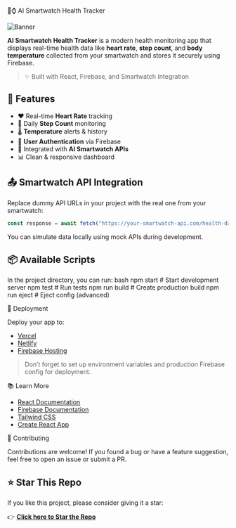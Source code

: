  🧠⌚ AI Smartwatch Health Tracker

![Banner](https://via.placeholder.com/1200x400?text=AI+Smartwatch+Health+Tracker+%7C+Track+Heart+Rate%2C+Steps%2C+Temperature)

**AI Smartwatch Health Tracker** is a modern health monitoring app that displays real-time health data like **heart rate**, **step count**, and **body temperature** collected from your smartwatch and stores it securely using Firebase.

> ✨ Built with React, Firebase, and Smartwatch Integration

## 🌟 Features

- ❤️ Real-time **Heart Rate** tracking  
- 👣 Daily **Step Count** monitoring  
- 🌡️ **Temperature** alerts & history  
- 🔐 **User Authentication** via Firebase  
- 🧠 Integrated with **AI Smartwatch APIs**  
- 📊 Clean & responsive dashboard  


## 📤 Smartwatch API Integration

Replace dummy API URLs in your project with the real one from your smartwatch:

```js
const response = await fetch("https://your-smartwatch-api.com/health-data");
```

You can simulate data locally using mock APIs during development.


## 📦 Available Scripts

In the project directory, you can run:
bash
npm start        # Start development server
npm test         # Run tests
npm run build    # Create production build
npm run eject    # Eject config (advanced)

📡 Deployment

Deploy your app to:

* [Vercel](https://vercel.com/)
* [Netlify](https://netlify.com/)
* [Firebase Hosting](https://firebase.google.com/docs/hosting)

> Don’t forget to set up environment variables and production Firebase config for deployment.

📚 Learn More

* [React Documentation](https://reactjs.org/)
* [Firebase Documentation](https://firebase.google.com/docs)
* [Tailwind CSS](https://tailwindcss.com/)
* [Create React App](https://create-react-app.dev/docs/getting-started/)

 🙌 Contributing

Contributions are welcome!
If you found a bug or have a feature suggestion, feel free to open an issue or submit a PR.

## ⭐ Star This Repo
If you like this project, please consider giving it a star:

👉 [**Click here to Star the Repo**](https://github.com/saisurya123658/ai-smartwatch-health-tracker)
